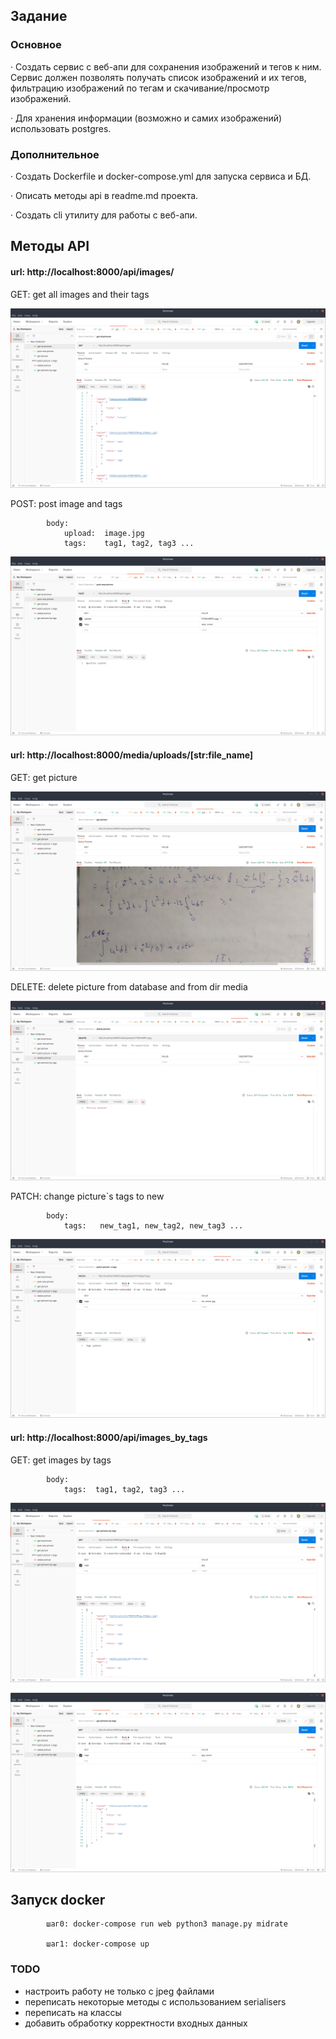 ## Задание

### Основное

· Создать сервис с веб-апи для сохранения изображений и тегов к ним. Сервис должен позволять получать список изображений и их тегов, фильтрацию изображений по тегам и скачивание/просмотр изображений.

· Для хранения информации (возможно и самих изображений) использовать postgres.

### Дополнительное

· Создать Dockerfile и docker-compose.yml для запуска сервиса и БД.

· Описать методы api в readme.md проекта.

· Создать cli утилиту для работы с веб-апи.

## Методы API

#### url: http://localhost:8000/api/images/

GET: get all images and their tags

![Image alt](https://github.com/ZharkovMihail/test_task_KT/blob/master/screenshots_for_readme/get_all_pictures.png)

POST: post image and tags


            body:
                upload:  image.jpg  
                tags:    tag1, tag2, tag3 ...


![Image alt](https://github.com/ZharkovMihail/test_task_KT/blob/master/screenshots_for_readme/post_new_picture.png)

#### url: http://localhost:8000/media/uploads/[str:file_name]

GET: get picture

![Image alt](https://github.com/ZharkovMihail/test_task_KT/blob/master/screenshots_for_readme/get_picture.png)

DELETE: delete picture from database and from dir media

![Image alt](https://github.com/ZharkovMihail/test_task_KT/blob/master/screenshots_for_readme/delete.png)

PATCH: change picture\`s tags to new

            body:
                tags:   new_tag1, new_tag2, new_tag3 ...

![Image alt](https://github.com/ZharkovMihail/test_task_KT/blob/master/screenshots_for_readme/patch.png)

#### url: http://localhost:8000/api/images_by_tags

GET: get images by tags

            body:
                tags:  tag1, tag2, tag3 ...

![Image alt](https://github.com/ZharkovMihail/test_task_KT/blob/master/screenshots_for_readme/get_picture_by_tags1.png)

![Image alt](https://github.com/ZharkovMihail/test_task_KT/blob/master/screenshots_for_readme/get_picyure_by_tags2.png)

## Запуск docker
            
            шаг0: docker-compose run web python3 manage.py midrate
            
            шаг1: docker-compose up

### TODO

* настроить работу не только с jpeg файлами
* переписать некоторые методы с использованием serialisers
* переписать на классы
* добавить обработку корректности входных данных
